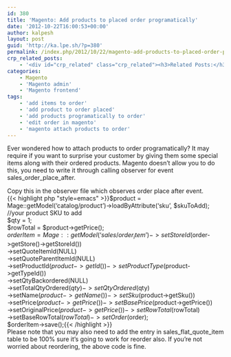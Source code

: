 ```yaml
---
id: 380
title: 'Magento: Add products to placed order programatically'
date: '2012-10-22T16:00:53+00:00'
author: kalpesh
layout: post
guid: 'http://ka.lpe.sh/?p=380'
permalink: /index.php/2012/10/22/magento-add-products-to-placed-order-programatically/
crp_related_posts:
    - '<div id="crp_related" class="crp_related"><h3>Related Posts:</h3><ul><li><a href="http://ka.lpe.sh/2012/01/17/magento-adding-column-to-sales_flat_order_item-sales_flat_invoice_item-and-sales_flat_shipment_item/"     class="crp_title">Magento: Adding column to sales_flat_order_item, sales_flat_invoice_item and sales_flat_shipment_item</a></li><li><a href="http://ka.lpe.sh/2013/02/23/magento-product-free-paid-sample-purchase-order/"     class="crp_title">Magento: Product Free/Paid SAMPLE Purchase Order</a></li><li><a href="http://ka.lpe.sh/2013/02/26/magento-cant-see-product-images-in-category-page/"     class="crp_title">Magento: Can&#8217;t see product images in category page</a></li><li><a href="http://ka.lpe.sh/2013/01/24/magento-add-additional-product-item-attributes-in-order-and-invoice-emails/"     class="crp_title">Magento: Add additional product/item attributes in order and invoice emails</a></li><li><a href="http://ka.lpe.sh/2013/04/25/magento-special-price-products-page/"     class="crp_title">Magento Special price products page</a></li></ul></div>'
categories:
    - Magento
    - 'Magento admin'
    - 'Magento frontend'
tags:
    - 'add items to order'
    - 'add product to order placed'
    - 'add products programatically to order'
    - 'edit order in magento'
    - 'magento attach products to order'
---
```


Ever wondered how to attach products to order programatically? It may require if you want to surprise your customer by giving them some special items along with their ordered products. Magento doesn’t allow you to do this, you need to write it through calling observer for event sales_order_place_after.

Copy this in the observer file which observes order place after event.  
{{< highlight php "style=emacs" >}}$product = Mage::getModel(‘catalog/product’)->loadByAttribute(‘sku’, $skuToAdd); //your product SKU to add  
$qty = 1;  
$rowTotal = $product->getPrice();  
$orderItem = Mage::getModel(‘sales/order_item’)  
 ->setStoreId($order->getStore()->getStoreId())  
 ->setQuoteItemId(NULL)  
 ->setQuoteParentItemId(NULL)  
 ->setProductId($product->getId())  
 ->setProductType($product->getTypeId())  
 ->setQtyBackordered(NULL)  
 ->setTotalQtyOrdered($qty)  
 ->setQtyOrdered($qty)  
 ->setName($product->getName())  
 ->setSku($product->getSku())  
 ->setPrice($product->getPrice())  
 ->setBasePrice($product->getPrice())  
 ->setOriginalPrice($product->getPrice())  
 ->setRowTotal($rowTotal)  
 ->setBaseRowTotal($rowTotal)  
 ->setOrder($order);  
$orderItem->save();{{< /highlight >}}  
Please note that you may also need to add the entry in sales_flat_quote_item table to be 100% sure it’s going to work for reorder also. If you’re not worried about reordering, the above code is fine.